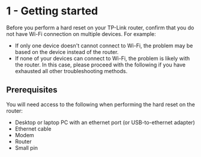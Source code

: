 # 1 - Getting started
Before you perform a hard reset on your TP-Link router, confirm that you do not have Wi-Fi connection on multiple devices. For example:

- If only one device doesn't cannot connect to Wi-Fi, the problem may be based on the device instead of the router.
- If none of your devices can connect to Wi-Fi, the problem is likely with the router. In this case, please proceed with the following if you have exhausted all other troubleshooting methods.

## Prerequisites
You will need access to the following when performing the hard reset on the router:

- Desktop or laptop PC with an ethernet port (or USB-to-ethernet adapter)
- Ethernet cable
- Modem
- Router
- Small pin
